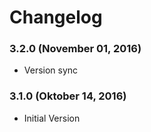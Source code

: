 # Changelog

### 3.2.0 (November 01, 2016)
  - Version sync

### 3.1.0 (Oktober 14, 2016)
  - Initial Version
